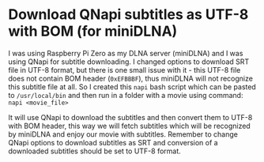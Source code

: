 # Download QNapi subtitles as UTF-8 with BOM (for miniDLNA)

I was using Raspberry Pi Zero as my DLNA server (miniDLNA) and I was using QNapi for subtitle downloading. I changed options to download SRT file in UTF-8 format, but there is one small issue with it - this UTF-8 file does not contain BOM header (`0xEFBBBF`), thus miniDLNA will not recognize this subtitle file at all. 
So I created this `napi` bash script which can be pasted to `/usr/local/bin` and then run in a folder with a movie using command:
`napi <movie_file>`

It will use QNapi to download the subtitles and then convert them to UTF-8 with BOM header, this way we will fetch subtitles which will be recognized by miniDLNA and enjoy our movie with subtitles. Remember to change QNapi options to download subtitles as SRT and conversion of a downloaded subtitles should be set to UTF-8 format.
